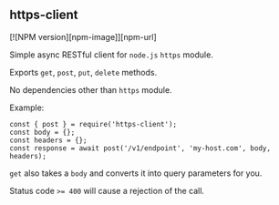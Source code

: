 ## https-client

[![NPM version][npm-image]][npm-url]

Simple async RESTful client for `node.js` `https` module.

Exports `get`, `post`, `put`, `delete` methods.

No dependencies other than `https` module.

Example:

```
const { post } = require('https-client');
const body = {};
const headers = {};
const response = await post('/v1/endpoint', 'my-host.com', body, headers);
```

`get` also takes a `body` and converts it into query parameters for you.

Status code `>= 400` will cause a rejection of the call.
